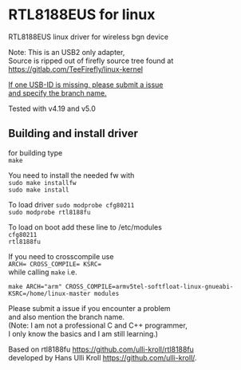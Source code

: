 RTL8188EUS for linux
===================

RTL8188EUS linux driver for wireless bgn device

Note:
This is an USB2 only adapter,  
Source is ripped out of firefly source tree found at  
<https://gitlab.com/TeeFirefly/linux-kernel> 

<u>If one USB-ID is missing, please submit a issue<br/>and specify the branch name.</u>  

Tested with v4.19 and v5.0  

Building and install driver
---------------------------

for building type  
`make`  

You need to install the needed fw with  
`sudo make installfw`  
`sudo make install`

To load driver 
`sudo modprobe cfg80211`  
`sudo modprobe rtl8188fu`  

To load on boot add these line to /etc/modules  
`cfg80211`  
`rtl8188fu`

If you need to crosscompile use  
`ARCH= CROSS_COMPILE= KSRC=`  
while calling `make` i.e.  

`make ARCH="arm" CROSS_COMPILE=armv5tel-softfloat-linux-gnueabi- KSRC=/home/linux-master modules`  

Please submit a issue if you encounter a problem  
and also mention the branch name.  
(Note: I am not a professional C and C++ programmer,  
I only know the basics and I am still learning.)

Based on rtl8188fu <https://github.com/ulli-kroll/rtl8188fu>  
developed by Hans Ulli Kroll <https://github.com/ulli-kroll/>.
